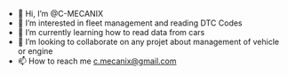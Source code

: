- 👋 Hi, I’m @C-MECANIX
- 👀 I’m interested in fleet management and reading DTC Codes
- 🌱 I’m currently learning how to read data from cars
- 💞️ I’m looking to collaborate on any projet about management of vehicle or engine
- 📫 How to reach me c.mecanix@gmail.com

<!---
C-MECANIX/C-MECANIX is a ✨ special ✨ repository because its `README.md` (this file) appears on your GitHub profile.
You can click the Preview link to take a look at your changes.
--->
